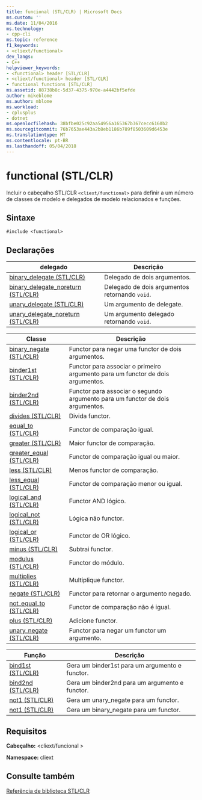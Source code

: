 ```yaml
---
title: funcional (STL/CLR) | Microsoft Docs
ms.custom: ''
ms.date: 11/04/2016
ms.technology:
- cpp-cli
ms.topic: reference
f1_keywords:
- <cliext/functional>
dev_langs:
- C++
helpviewer_keywords:
- <functional> header [STL/CLR]
- <cliext/functional> header [STL/CLR]
- functional functions [STL/CLR]
ms.assetid: 88738b8c-5d37-4375-970e-a4442bf5efde
author: mikeblome
ms.author: mblome
ms.workload:
- cplusplus
- dotnet
ms.openlocfilehash: 38bfbe025c92aa54956a165367b367cecc6160b2
ms.sourcegitcommit: 76b7653ae443a2b8eb1186b789f8503609d6453e
ms.translationtype: MT
ms.contentlocale: pt-BR
ms.lasthandoff: 05/04/2018
---
```

# <a name="functional-stlclr"></a>functional (STL/CLR)
Incluir o cabeçalho STL/CLR `<cliext/functional>` para definir a um número de classes de modelo e delegados de modelo relacionados e funções.  
  
## <a name="syntax"></a>Sintaxe  
  
```  
#include <functional>  
```  
  
## <a name="declarations"></a>Declarações  
  
|delegado|Descrição|  
|--------------|-----------------|  
|[binary_delegate (STL/CLR)](../dotnet/binary-delegate-stl-clr.md)|Delegado de dois argumentos.|  
|[binary_delegate_noreturn (STL/CLR)](../dotnet/binary-delegate-noreturn-stl-clr.md)|Delegado de dois argumentos retornando `void`.|  
|[unary_delegate (STL/CLR)](../dotnet/unary-delegate-stl-clr.md)|Um argumento de delegate.|  
|[unary_delegate_noreturn (STL/CLR)](../dotnet/unary-delegate-noreturn-stl-clr.md)|Um argumento delegado retornando `void`.|  
  
|Classe|Descrição|  
|-----------|-----------------|  
|[binary_negate (STL/CLR)](../dotnet/binary-negate-stl-clr.md)|Functor para negar uma functor de dois argumentos.|  
|[binder1st (STL/CLR)](../dotnet/binder1st-stl-clr.md)|Functor para associar o primeiro argumento para um functor de dois argumentos.|  
|[binder2nd (STL/CLR)](../dotnet/binder2nd-stl-clr.md)|Functor para associar o segundo argumento para um functor de dois argumentos.|  
|[divides (STL/CLR)](../dotnet/divides-stl-clr.md)|Divida functor.|  
|[equal_to (STL/CLR)](../dotnet/equal-to-stl-clr.md)|Functor de comparação igual.|  
|[greater (STL/CLR)](../dotnet/greater-stl-clr.md)|Maior functor de comparação.|  
|[greater_equal (STL/CLR)](../dotnet/greater-equal-stl-clr.md)|Functor de comparação igual ou maior.|  
|[less (STL/CLR)](../dotnet/less-stl-clr.md)|Menos functor de comparação.|  
|[less_equal (STL/CLR)](../dotnet/less-equal-stl-clr.md)|Functor de comparação menor ou igual.|  
|[logical_and (STL/CLR)](../dotnet/logical-and-stl-clr.md)|Functor AND lógico.|  
|[logical_not (STL/CLR)](../dotnet/logical-not-stl-clr.md)|Lógica não functor.|  
|[logical_or (STL/CLR)](../dotnet/logical-or-stl-clr.md)|Functor de OR lógico.|  
|[minus (STL/CLR)](../dotnet/minus-stl-clr.md)|Subtrai functor.|  
|[modulus (STL/CLR)](../dotnet/modulus-stl-clr.md)|Functor do módulo.|  
|[multiplies (STL/CLR)](../dotnet/multiplies-stl-clr.md)|Multiplique functor.|  
|[negate (STL/CLR)](../dotnet/negate-stl-clr.md)|Functor para retornar o argumento negado.|  
|[not_equal_to (STL/CLR)](../dotnet/not-equal-to-stl-clr.md)|Functor de comparação não é igual.|  
|[plus (STL/CLR)](../dotnet/plus-stl-clr.md)|Adicione functor.|  
|[unary_negate (STL/CLR)](../dotnet/unary-negate-stl-clr.md)|Functor para negar um functor um argumento.|  
  
|Função|Descrição|  
|--------------|-----------------|  
|[bind1st (STL/CLR)](../dotnet/bind1st-stl-clr.md)|Gera um binder1st para um argumento e functor.|  
|[bind2nd (STL/CLR)](../dotnet/bind2nd-stl-clr.md)|Gera um binder2nd para um argumento e functor.|  
|[not1 (STL/CLR)](../dotnet/not1-stl-clr.md)|Gera um unary_negate para um functor.|  
|[not1 (STL/CLR)](../dotnet/not1-stl-clr.md)|Gera um binary_negate para um functor.|  
  
## <a name="requirements"></a>Requisitos  
 **Cabeçalho:** \<cliext/funcional >  
  
 **Namespace:** cliext  
  
## <a name="see-also"></a>Consulte também  
 [Referência de biblioteca STL/CLR](../dotnet/stl-clr-library-reference.md)